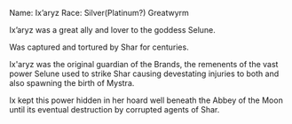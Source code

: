 Name: Ix’aryz
Race: Silver(Platinum?) Greatwyrm

Ix’aryz was a great ally and lover to the goddess Selune. 

Was captured and tortured by Shar for centuries. 

Ix'aryz was the original guardian of the Brands, the remenents of the vast power Selune used to strike Shar causing devestating injuries to both and also spawning the birth of Mystra. 

Ix kept this power hidden in her hoard well beneath the Abbey of the Moon until its eventual destruction by corrupted agents of Shar. 


